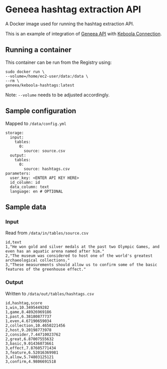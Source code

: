 # Geneea hashtag extraction API

A Docker image used for running the hashtag extraction API.

This is an example of integration of [Geneea API](https://api.geneea.com) with [Keboola Connection](https://connection.keboola.com).

## Running a container
This container can be run from the Registry using:

```
sudo docker run \
--volume=/home/ec2-user/data:/data \
--rm \
geneea/keboola-hashtags:latest
```
Note: `--volume` needs to be adjusted accordingly.

## Sample configuration
Mapped to `/data/config.yml`

```
storage:
  input:
    tables:
      0:
        source: source.csv
  output:
    tables:
      0:
        source: hashtags.csv
parameters:
  user_key: <ENTER API KEY HERE>
  id_column: id
  data_column: text
  language: en # OPTIONAL
```

## Sample data

### Input
Read from `/data/in/tables/source.csv`

```
id,text
1,"He won gold and silver medals at the past two Olympic Games, and even has an aquatic arena named after him."
2,"The museum was considered to host one of the world's greatest archaeological collections."
3,"These measurements should allow us to confirm some of the basic features of the greenhouse effect."
```

### Output
Written to `/data/out/tables/hashtags.csv`

```
id,hashtag,score
1,win,10.3495449282
1,game,8.48926969186
1,past,6.38180877737
1,even,4.67190659034
2,collection,10.4650221456
2,host,9.20198773978
2,consider,7.44710023762
2,great,6.87007555632
3,basic,9.01436073661
3,effect,7.87605771434
3,feature,6.52016369981
3,allow,5.74803125121
3,confirm,4.9806691518
```

